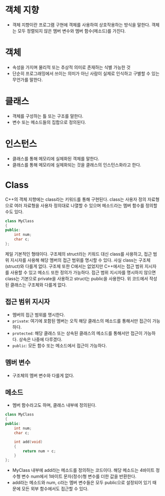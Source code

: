 # 객체 지향
- 객체 지향이란 프로그램 구현에 객체를 사용하여 상호작용하는 방식을 말한다. 객체는 모두 정렬되지 않은 멤버 변수와 멤버 함수(메소드)를 가진다.
# 객체
- 속성을 가지며 물리적 또는 추상적 의미로 존재하는 식별 가능한 것
- 단순히 프로그래밍에서 쓰이는 의미가 아닌 사람이 실제로 인식하고 구별할 수 있는 무언가를 말한다.
# 클래스
- 객체를 구성하는 틀 또는 구조를 말한다.
- 변수 또는 메소드들의 집합으로 정의된다.
# 인스턴스
- 클래스를 통해 메모리에 실체화된 객체를 말한다.
- 클래스를 통해 메모리에 실체화되는 것을 클래스의 인스턴스화라고 한다.
# Class
C++의 객체 지향에는 class라는 키워드를 통해 구현된다. class는 사용자 정의 자료형으로 여러 자료형을 사용자 정의대로 나열할 수 있으며 메소드라는 멤버 함수를 정의할 수도 있다.

```cpp
class MyClass
{
public:
    int num;
    char c;
};
```

제일 기본적인 형태이다. 구조체의 struct라는 키워드 대신 class를 사용하고, 접근 범위 지시자를 사용해 해당 멤버의 접근 범위를 명시할 수 있다.
사실 class는 구조체(struct)와 다를게 없다. 구조체 또한 C에서는 없었지만 C++에서는 접근 범위 지시자를 사용할 수 있고 메소드 또한 정의가 가능하다.
접근 범위 지시자를 명시하지 않으면 class는 기본으로 private을 사용하고 struct는 public을 사용한다.
위 코드에서 작성된 클래스는 구조체와 다를게 없다.
## 접근 범위 지시자
- 멤버의 접근 범위를 명시한다.
- `private`: 여기에 포함된 멤버는 오직 해당 클래스의 메소드를 통해서만 접근이 가능하다.
- `protected`: 해당 클래스 또는 상속된 클래스의 메소드를 통해서만 접근이 가능하다. 상속은 나중에 다루겠다.
- `public`: 모든 함수 또는 메소드에서 접근이 가능하다.
## 멤버 변수
- 구조체의 멤버 변수와 다를게 없다.
## 메소드
- 멤버 함수라고도 하며, 클래스 내부에 정의된다.

```cpp
class MyClass
{
public:
    int num;
    char c;

    int add(void)
    {
        return num + c;
    }
};
```

- MyClass 내부에 add라는 메소드를 정의하는 코드이다. 해당 메소드는 4바이트 정수형 변수 num에서 1바이트 문자(정수)형 변수를 더한 값을 반환한다.
- add라는 메소드와 num, c라는 멤버 변수들은 모두 public으로 설정되어 있기 때문에 모든 외부 함수에서도 접근할 수 있다.